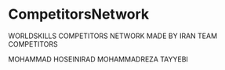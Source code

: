 # CompetitorsNetwork

WORLDSKILLS COMPETITORS NETWORK MADE BY IRAN TEAM COMPETITORS 

MOHAMMAD HOSEINIRAD
MOHAMMADREZA TAYYEBI
